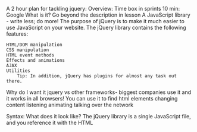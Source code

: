 A 2 hour plan for tackling jquery:
 Overview: Time box in sprints
   10 min:  Google 
    What is it? Go beyond the description in lesson
        A JavaScript library - write less; do more!
        The purpose of jQuery is to make it much easier to use JavaScript on your website.
        The jQuery library contains the following features:

    HTML/DOM manipulation
    CSS manipulation
    HTML event methods
    Effects and animations
    AJAX
    Utilities
        Tip: In addition, jQuery has plugins for almost any task out there.
 Why do I want it jquery vs other frameworks- biggest companies use it and it works in all browsers!
    You can use it to find html elements
    changing content
    listening
    animating
    talking over the network

Syntax: What does it look like? 
    The jQuery library is a single JavaScript file, and you reference it with the HTML <script> tag (notice that the <script> tag should be inside the <head> section):

    <head>
    <script src="jquery-1.12.2.min.js"></script>
    </head>
    Tip: Place the downloaded file in the same directory as the pages where you wish to use it.

    Note    Do you wonder why we do not have type="text/javascript" inside the <script> tag?

    This is not required in HTML5. JavaScript is the default scripting language in HTML5 and in all modern browsers!


    The jQuery syntax is made for selecting HTML elements and performing some action on the element(s).

    Basic syntax is: $(selector).action()

    A $ sign to define/access jQuery
    A (selector) to "query (or find)" HTML elements
    A jQuery action() to be performed on the element(s)
    Examples:

    $(this).hide() - hides the current element.

    $("p").hide() - hides all <p> elements.

    $(".test").hide() - hides all elements with class="test".

    $("#test").hide() - hides the element with id="test".

UI events occurs as a result of interactoion with the broswer window rather than the html page witthin it. (Page loaded, window resizes etc)

Diff ways to make sure the script runs:
document ready event vs load event vs placing scripts before closing body:
   
    window.addEventListener('load', function, false);

ex:  calling a set up function that fires a setup window after the page is loaded.  User can interact with page beforeteh scripts runs and then when the elements change it makes the site seem slower and sometimes awkward.

function setup() {
    var textInput;
    textInput = document.getElementById('username');
    textInput.focus()

}


    $(document).ready(function(){


   // jQuery methods go here...

    });
    This is to prevent any jQuery code from running before the document is finished loading (is ready).

    It is good practice to wait for the document to be fully loaded and ready before working with it. This also allows you to have your JavaScript code before the body of your document, in the head section.

    Here are some examples of actions that can fail if methods are run before the document is fully loaded:

        Trying to hide an element that is not created yet
        Trying to get the size of an image that is not loaded yet

    All selectors in jQuery start with the dollar sign and parentheses: $().
    Load wait
60  min parsing  TopDocumentation and tutorials
        What does it look like deployed- search
        Experiment
    j query.com- videos and interactive play
    w3 schools - docs  
    J query in Action: videos
    http://try.jquery.com/
    You tube video of good programmer using it.
Cheat sheet overview
    https://oscarotero.com/jquery/

    Ways to deploy in personal website?  new projet 
    45 min max on project.
